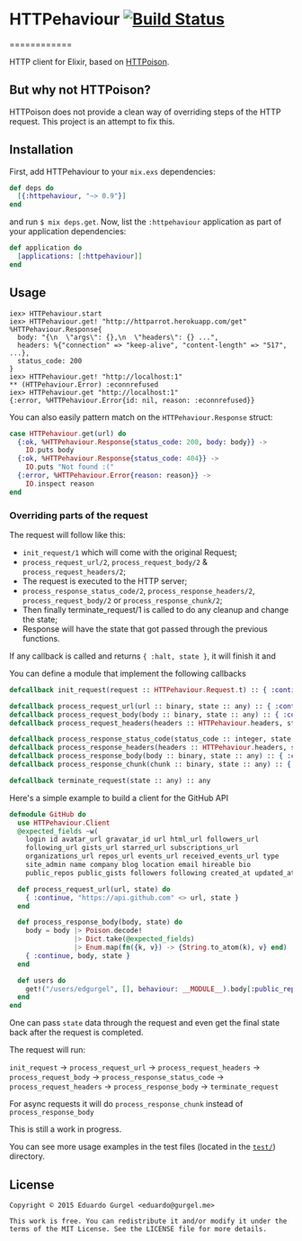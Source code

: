 # HTTPehaviour [![Build Status](https://travis-ci.org/edgurgel/httpehaviour.svg?branch=master)](https://travis-ci.org/edgurgel/httpehaviour)
============

HTTP client for Elixir, based on [HTTPoison](https://github.com/edgurgel/httpoison).

## But why not HTTPoison?

HTTPoison does not provide a clean way of overriding steps of the HTTP request. This project is an attempt to fix this.

## Installation

First, add HTTPehaviour to your `mix.exs` dependencies:

```elixir
def deps do
  [{:httpehaviour, "~> 0.9"}]
end
```

and run `$ mix deps.get`. Now, list the `:httpehaviour` application as part of your application dependencies:

```elixir
def application do
  [applications: [:httpehaviour]]
end
```

## Usage

```iex
iex> HTTPehaviour.start
iex> HTTPehaviour.get! "http://httparrot.herokuapp.com/get"
%HTTPehaviour.Response{
  body: "{\n  \"args\": {},\n  \"headers\": {} ...",
  headers: %{"connection" => "keep-alive", "content-length" => "517", ...},
  status_code: 200
}
iex> HTTPehaviour.get! "http://localhost:1"
** (HTTPehaviour.Error) :econnrefused
iex> HTTPehaviour.get "http://localhost:1"
{:error, %HTTPehaviour.Error{id: nil, reason: :econnrefused}}
```

You can also easily pattern match on the `HTTPehaviour.Response` struct:

```elixir
case HTTPehaviour.get(url) do
  {:ok, %HTTPehaviour.Response{status_code: 200, body: body}} ->
    IO.puts body
  {:ok, %HTTPehaviour.Response{status_code: 404}} ->
    IO.puts "Not found :("
  {:error, %HTTPehaviour.Error{reason: reason}} ->
    IO.inspect reason
end
```

### Overriding parts of the request

The request will follow like this:

* `init_request/1` which will come with the original Request;
* `process_request_url/2`, `process_request_body/2` & `process_request_headers/2`;
* The request is executed to the HTTP server;
* `process_response_status_code/2`, `process_response_headers/2`, `process_request_body/2` or `process_response_chunk/2`;
* Then finally terminate_request/1 is called to do any cleanup and change the state;
* Response will have the state that got passed through the previous functions.

If any callback is called and returns `{ :halt, state }`, it will finish it and

You can define a module that implement the following callbacks

```elixir
defcallback init_request(request :: HTTPehaviour.Request.t) :: { :continue, any } | { :halt, any }

defcallback process_request_url(url :: binary, state :: any) :: { :continue, binary, any } | { :halt, any }
defcallback process_request_body(body :: binary, state :: any) :: { :continue, binary, any } | { :halt, any }
defcallback process_request_headers(headers :: HTTPehaviour.headers, state :: any) :: { :continue, HTTPehaviour.headers, any } | { :halt, any }

defcallback process_response_status_code(status_code :: integer, state :: any) :: { :continue, integer, any } | { :halt, any }
defcallback process_response_headers(headers :: HTTPehaviour.headers, state :: any) :: { :continue, HTTPehaviour.headers, any } | { :halt, any }
defcallback process_response_body(body :: binary, state :: any) :: { :continue, binary, any } | { :halt, any }
defcallback process_response_chunk(chunk :: binary, state :: any) :: { :continue, binary, any } | { :halt, any }

defcallback terminate_request(state :: any) :: any
```

Here's a simple example to build a client for the GitHub API

```elixir
defmodule GitHub do
  use HTTPehaviour.Client
  @expected_fields ~w(
    login id avatar_url gravatar_id url html_url followers_url
    following_url gists_url starred_url subscriptions_url
    organizations_url repos_url events_url received_events_url type
    site_admin name company blog location email hireable bio
    public_repos public_gists followers following created_at updated_at)

  def process_request_url(url, state) do
    { :continue, "https://api.github.com" <> url, state }
  end

  def process_response_body(body, state) do
    body = body |> Poison.decode!
                |> Dict.take(@expected_fields)
                |> Enum.map(fn({k, v}) -> {String.to_atom(k), v} end)
    { :continue, body, state }
  end

  def users do
    get!("/users/edgurgel", [], behaviour: __MODULE__).body[:public_repos]
  end
end
```

One can pass `state` data through the request and even get the final state back after the request is completed.

The request will run:

`init_request` -> `process_request_url` -> `process_request_headers` -> `process_request_body` -> `process_response_status_code` -> `process_request_headers` -> `process_response_body` -> `terminate_request`

For async requests it will do `process_response_chunk` instead of `process_response_body`

This is still a work in progress.

You can see more usage examples in the test files (located in the [`test/`](test)) directory.

## License

    Copyright © 2015 Eduardo Gurgel <eduardo@gurgel.me>

    This work is free. You can redistribute it and/or modify it under the
    terms of the MIT License. See the LICENSE file for more details.
